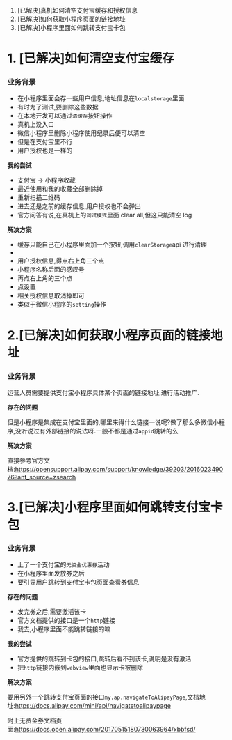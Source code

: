 1. [已解决]真机如何清空支付宝缓存和授权信息
2. [已解决]如何获取小程序页面的链接地址
3. [已解决]小程序里面如何跳转支付宝卡包

# 1. [已解决]如何清空支付宝缓存

### 业务背景

- 在小程序里面会存一些用户信息,地址信息在`localstorage`里面
- 有时为了测试,要删除这些数据
- 在本地开发可以通过`清缓存`按钮操作
- 真机上没入口
- 微信小程序里删除小程序使用纪录后便可以清空
- 但是在支付宝里不行
- 用户授权也是一样的

**我的尝试**

- 支付宝 -> 小程序收藏
- 最近使用和我的收藏全部删除掉
- 重新扫描二维码
- 进去还是之前的缓存信息,用户授权也不会弹出
- 官方问答有说,在真机上的`调试模式`里面 clear all,但这只能清空 log

**解决方案**

- 缓存只能自己在小程序里面加一个按钮,调用`clearStorage`api 进行清理
-
- 用户授权信息,得点右上角三个点
- 小程序名称后面的感叹号
- 再点右上角的三个点
- 点设置
- 相关授权信息取消掉即可
- 类似于微信小程序的`setting`操作

# 2.[已解决]如何获取小程序页面的链接地址

### 业务背景

运营人员需要提供支付宝小程序具体某个页面的链接地址,进行活动推广.

**存在的问题**

但是小程序是集成在支付宝里面的,哪里来得什么链接一说呢?做了那么多微信小程序,没听说过有外部链接的说法呀.一般不都是通过`appid`跳转的么

**解决方案**

直接参考官方文档:https://opensupport.alipay.com/support/knowledge/39203/201602349076?ant_source=zsearch

# 3.[已解决]小程序里面如何跳转支付宝卡包

### 业务背景

- 上了一个支付宝的`无资金优惠券`活动
- 在小程序里面发放券之后
- 要引导用户跳转到支付宝卡包页面查看券信息

**存在的问题**

- 发完券之后,需要激活该卡
- 官方文档提供的接口是一个`http`链接
- 我去,小程序里面不能跳转链接的嘛

**我的尝试**

- 官方提供的跳转到卡包的接口,跳转后看不到该卡,说明是没有激活
- 把`http`链接内嵌到`webview`里面也显示卡被删除

**解决方案**

要用另外一个跳转支付宝页面的接口`my.ap.navigateToAlipayPage`,文档地址:https://docs.alipay.com/mini/api/navigatetoalipaypage

附上无资金券文档页面:https://docs.open.alipay.com/20170515180730063964/xbbfsd/
